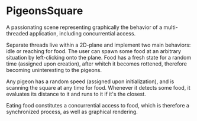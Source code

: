 # PigeonsSquare

A passionating scene representing graphically the behavior of a multi-threaded application, including concurrential access.

Separate threads live within a 2D-plane and implement two main behaviors: idle or reaching for food. The user can spawn some food at an arbitrary situation by left-clicking onto the plane. Food has a fresh state for a random time (assigned upon creation), after whitch it becomes rottened, therefore becoming uninteresting to the pigeons.

Any pigeon has a random speed (assigned upon initialization), and is scanning the square at any time for food. Whenever it detects some food, it evaluates its distance to it and runs to it if it's the closest.

Eating food constitutes a concurrential access to food, which is therefore a synchronized process, as well as graphical rendering.
